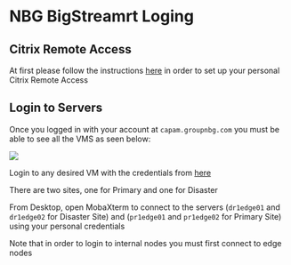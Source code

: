 # NBG BigStreamrt Loging

## Citrix Remote Access

At first please follow the instructions [here](./KnowledgeBase/NBG/BigStreamer/system/accessibility/NBG_Remote_Access_Procedure_eng.pdf) in order to set up your personal Citrix Remote Access

## Login to Servers

Once you logged in with your account at `capam.groupnbg.com` you must be able to see all the VMS as seen below:

![](vms.PNG)


Login to any desired VM with the credentials  from  [here](https://metis.intracomtel.com/obss/oss/sysadmin-group/support/-/blob/master/KnowledgeBase/NBG/nbg-syspasswd.kdbx?ref_type=heads)


There are two sites, one for Primary and one for Disaster

From Desktop, open MobaXterm to connect to the servers (`dr1edge01` and `dr1edge02` for Disaster Site) and  (`pr1edge01` and `pr1edge02` for Primary Site) using your personal credentials

Note that in order to login to internal nodes you must first connect to edge nodes
